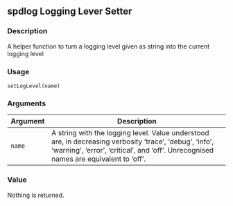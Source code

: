 ## spdlog Logging Lever Setter

### Description

A helper function to turn a logging level given as string into the
current logging level

### Usage

    setLogLevel(name)

### Arguments

| Argument | Description                                                                                                                                                                                     |
|----------|-------------------------------------------------------------------------------------------------------------------------------------------------------------------------------------------------|
| `name`   | A string with the logging level. Value understood are, in decreasing verbosity ‘trace’, ‘debug’, ‘info’, ‘warning’, ‘error’, ‘critical’, and ‘off’. Unrecognised names are equivalent to ‘off’. |

### Value

Nothing is returned.
